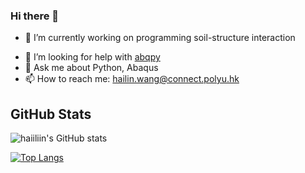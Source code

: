 ### Hi there 👋

- 🔭 I’m currently working on programming soil-structure interaction
<!-- - 🌱 I’m currently learning ... -->
<!-- - 👯 I’m looking to collaborate on ... -->
- 🤔 I’m looking for help with [abqpy](https://github.com/haiiliin/abqpy)
- 💬 Ask me about Python, Abaqus
- 📫 How to reach me: hailin.wang@connect.polyu.hk
<!-- - 😄 Pronouns: ...
- ⚡ Fun fact: ... -->

## GitHub Stats

![haiiliin's GitHub stats](https://github-readme-stats.vercel.app/api?username=haiiliin&count_private=true)

[![Top Langs](https://github-readme-stats.vercel.app/api/top-langs/?username=haiiliin)](https://github.com/haiiliin)
